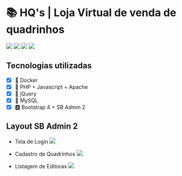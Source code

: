 # :books: HQ's | Loja Virtual de venda de quadrinhos

![](https://img.shields.io/github/last-commit/mrbrunelli/hqs-php?style=for-the-badge) ![](https://img.shields.io/github/commit-activity/m/mrbrunelli/hqs-php?style=for-the-badge) ![](https://img.shields.io/github/languages/top/mrbrunelli/hqs-php?style=for-the-badge) ![](https://img.shields.io/github/repo-size/mrbrunelli/hqs-php?color=red&style=for-the-badge)

## Tecnologias utilizadas
- [x] :whale: Docker
- [x] :elephant: PHP + Javascript + Apache
- [x] :beer: jQuery
- [x] :dolphin: MySQL
- [x] :b: Bootstrap 4 + SB Admin 2

## Layout SB Admin 2

* Tela de Login
![](https://i.ibb.co/XXCnqgS/screely-1591051089341.png)

* Cadastro de Quadrinhos
![](https://i.ibb.co/0Vkg46b/screely-1591051464196.png)

* Listagem de Editoras
![](https://i.ibb.co/q5gTjMc/screely-1591051612576.png)


